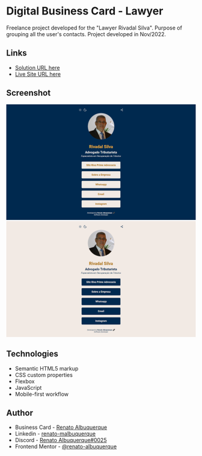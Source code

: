 # Digital Business Card - Lawyer

Freelance project developed for the "Lawyer Rivadal Silva". Purpose of grouping all the user's contacts. Project developed in Nov/2022.

## Links

- [Solution URL here](https://github.com/renato-albuquerque/ras-contacts)
- [Live Site URL here](https://cartaodevisita-rivadal.vercel.app/)

## Screenshot

![screenshot](images/screencapture1.png)
![screenshot](images/screencapture2.png)

## Technologies

- Semantic HTML5 markup
- CSS custom properties
- Flexbox
- JavaScript
- Mobile-first workflow

## Author

- Business Card - [Renato Albuquerque](https://portfolio-renatoalbuquerque.vercel.app/)
- Linkedin - [renato-malbuquerque](https://www.linkedin.com/in/renato-malbuquerque/)
- Discord - [Renato Albuquerque#0025](https://discordapp.com/users/992621595547938837)
- Frontend Mentor - [@renato-albuquerque](https://www.frontendmentor.io/profile/renato-albuquerque)